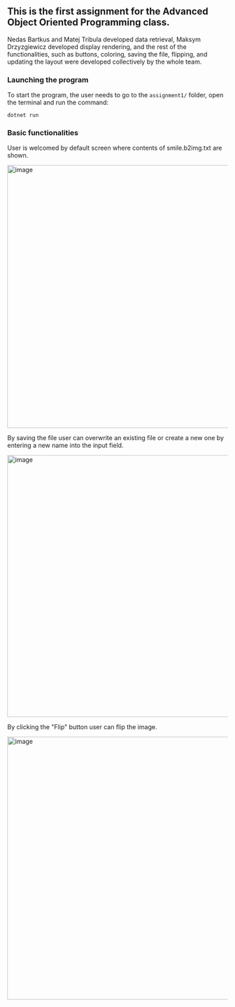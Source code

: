 ## This is the first assignment for the Advanced Object Oriented Programming class.

Nedas Bartkus and Matej Tribula developed data retrieval, Maksym Drzyzgiewicz developed display rendering,
and the rest of the functionalities, such as buttons, coloring, saving the file, flipping, and updating
the layout were developed collectively by the whole team.

### Launching the program

To start the program, the user needs to go to the `assignment1/` folder, open the terminal and run the command:

```
dotnet run
```

### Basic functionalities

User is welcomed by default screen where contents of smile.b2img.txt are shown.

<img width="601" alt="image" src="https://github.com/user-attachments/assets/aefe7e9a-80d0-4b84-ac67-7404cddeba0c" />

By saving the file user can overwrite an existing file or create a new one by entering a new name into the input field.

<img width="599" alt="image" src="https://github.com/user-attachments/assets/bad5b8cb-e039-45f2-b830-f50ddc060d78" />

By clicking the "Flip" button user can flip the image.

<img width="601" alt="image" src="https://github.com/user-attachments/assets/78b96617-344e-406c-9bc9-c92fdd445baa" />



